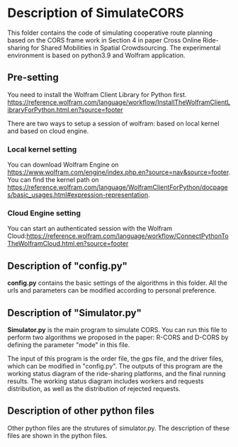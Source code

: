 # Description of SimulateCORS

This folder contains the code of simulating cooperative route planning based on the CORS frame work in Section 4 in paper Cross Online Ride-sharing for Shared Mobilities in Spatial Crowdsourcing. The experimental environment is based on python3.9 and Wolfram application.

## Pre-setting

You need to install the Wolfram Client Library for Python first. https://reference.wolfram.com/language/workflow/InstallTheWolframClientLibraryForPython.html.en?source=footer

There are two ways to setup a session of wolfram: based on local kernel and based on cloud engine.

### Local kernel setting

You can download Wolfram Engine on https://www.wolfram.com/engine/index.php.en?source=nav&source=footer. You can find the kernel path on https://reference.wolfram.com/language/WolframClientForPython/docpages/basic_usages.html#expression-representation. 



### Cloud Engine setting

You can start an authenticated session with the Wolfram Cloud:https://reference.wolfram.com/language/workflow/ConnectPythonToTheWolframCloud.html.en?source=footer



## Description of **"config.py"**

 **config.py** contains the basic settings of the algorithms in this folder. All the urls and parameters can be modified according to personal preference. 

## Description of "Simulator.py"

**Simulator.py** is the main program to simulate CORS. You can run this file to perform two algorithms we proposed in the paper: R-CORS and D-CORS by defining the parameter "mode" in this file.

The input of this program is the order file, the gps file, and the driver files, which can be modified in "config.py". The outputs of this program are the working status diagram of the ride-sharing platforms, and the final running results. The working status diagram includes workers and requests distribution, as well as the distribution of rejected requests.



## Description of other python files

Other python files are the strutures of simulator.py. The description of these files are shown in the python files.
